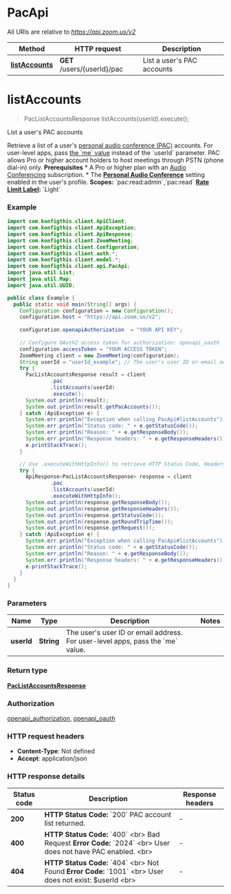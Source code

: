 # PacApi

All URIs are relative to *https://api.zoom.us/v2*

| Method | HTTP request | Description |
|------------- | ------------- | -------------|
| [**listAccounts**](PacApi.md#listAccounts) | **GET** /users/{userId}/pac | List a user&#39;s PAC accounts |


<a name="listAccounts"></a>
# **listAccounts**
> PacListAccountsResponse listAccounts(userId).execute();

List a user&#39;s PAC accounts

Retrieve a list of a user&#39;s [personal audio conference (PAC)](https://support.zoom.us/hc/en-us/articles/204517069-Getting-Started-with-Personal-Audio-Conference) accounts. For user-level apps, pass [the &#x60;me&#x60; value](https://developers.zoom.us/docs/api/rest/using-zoom-apis/#the-me-keyword) instead of the &#x60;userId&#x60; parameter.    PAC allows Pro or higher account holders to host meetings through PSTN (phone dial-in) only.    **Prerequisites**  * A Pro or higher plan with an [Audio Conferencing](https://support.zoom.us/hc/en-us/articles/204517069-Getting-Started-with-Personal-Audio-Conference) subscription.  * The [**Personal Audio Conference**](https://support.zoom.us/hc/en-us/articles/204517069-Getting-Started-with-Personal-Audio-Conference#h_01F5BPM447M6QDJXX50RSFXKJ3) setting enabled in the user&#39;s profile.  **Scopes:** &#x60;pac:read:admin&#x60;,&#x60;pac:read&#x60;  **[Rate Limit Label](https://marketplace.zoom.us/docs/api-reference/rate-limits#rate-limits):** &#x60;Light&#x60;

### Example
```java
import com.konfigthis.client.ApiClient;
import com.konfigthis.client.ApiException;
import com.konfigthis.client.ApiResponse;
import com.konfigthis.client.ZoomMeeting;
import com.konfigthis.client.Configuration;
import com.konfigthis.client.auth.*;
import com.konfigthis.client.model.*;
import com.konfigthis.client.api.PacApi;
import java.util.List;
import java.util.Map;
import java.util.UUID;

public class Example {
  public static void main(String[] args) {
    Configuration configuration = new Configuration();
    configuration.host = "https://api.zoom.us/v2";
    
    configuration.openapiAuthorization  = "YOUR API KEY";
    
    // Configure OAuth2 access token for authorization: openapi_oauth
    configuration.accessToken = "YOUR ACCESS TOKEN";
    ZoomMeeting client = new ZoomMeeting(configuration);
    String userId = "userId_example"; // The user's user ID or email address. For user-level apps, pass the `me` value.
    try {
      PacListAccountsResponse result = client
              .pac
              .listAccounts(userId)
              .execute();
      System.out.println(result);
      System.out.println(result.getPacAccounts());
    } catch (ApiException e) {
      System.err.println("Exception when calling PacApi#listAccounts");
      System.err.println("Status code: " + e.getStatusCode());
      System.err.println("Reason: " + e.getResponseBody());
      System.err.println("Response headers: " + e.getResponseHeaders());
      e.printStackTrace();
    }

    // Use .executeWithHttpInfo() to retrieve HTTP Status Code, Headers and Request
    try {
      ApiResponse<PacListAccountsResponse> response = client
              .pac
              .listAccounts(userId)
              .executeWithHttpInfo();
      System.out.println(response.getResponseBody());
      System.out.println(response.getResponseHeaders());
      System.out.println(response.getStatusCode());
      System.out.println(response.getRoundTripTime());
      System.out.println(response.getRequest());
    } catch (ApiException e) {
      System.err.println("Exception when calling PacApi#listAccounts");
      System.err.println("Status code: " + e.getStatusCode());
      System.err.println("Reason: " + e.getResponseBody());
      System.err.println("Response headers: " + e.getResponseHeaders());
      e.printStackTrace();
    }
  }
}

```

### Parameters

| Name | Type | Description  | Notes |
|------------- | ------------- | ------------- | -------------|
| **userId** | **String**| The user&#39;s user ID or email address. For user-level apps, pass the &#x60;me&#x60; value. | |

### Return type

[**PacListAccountsResponse**](PacListAccountsResponse.md)

### Authorization

[openapi_authorization](../README.md#openapi_authorization), [openapi_oauth](../README.md#openapi_oauth)

### HTTP request headers

 - **Content-Type**: Not defined
 - **Accept**: application/json

### HTTP response details
| Status code | Description | Response headers |
|-------------|-------------|------------------|
| **200** | **HTTP Status Code:** &#x60;200&#x60;       PAC account list returned. |  -  |
| **400** | **HTTP Status Code:** &#x60;400&#x60; &lt;br&gt;  Bad Request    **Error Code:** &#x60;2024&#x60; &lt;br&gt;  User does not have PAC enabled. &lt;br&gt;  |  -  |
| **404** | **HTTP Status Code:** &#x60;404&#x60; &lt;br&gt;  Not Found    **Error Code:** &#x60;1001&#x60; &lt;br&gt;  User does not exist: $userId &lt;br&gt;  |  -  |

